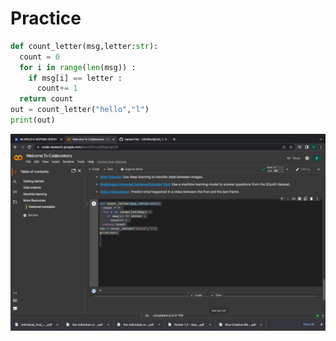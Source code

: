 # Practice 
```.py 
def count_letter(msg,letter:str):
  count = 0 
  for i in range(len(msg)) :
    if msg[i] == letter :
      count+= 1 
  return count
out = count_letter("hello","l")
print(out)
```
![](https://github.com/24536urdj/Unit_1/blob/main/Quizzes/Screen%20Shot%202022-10-06%20at%2018.50.57.png)


